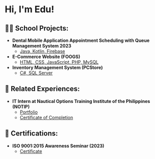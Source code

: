 <h1>Hi, I'm Edu!</h1>

<h2>👨‍💻 School Projects:</h2>

- <b>Dental Mobile Application Appointment Scheduling with Queue Management System 2023</b>
  - [Java, Kotlin, Firebase](https://github.com/Shhbainu/Dental-Q-Mgmt-System)
- <b>E-Commerce Website (FOOGS)</b>
  - [HTML, CSS, JavaScript, PHP, MySQL](https://github.com/JangKarl/web-dev-proj)
- <b>Inventory Management System (PCStore)</b>
  - [C#, SQL Server](https://github.com/Shhbainu/Dental-Q-Mgmt-System)
 
<h2>💼 Related Experiences:</h2>

- <b>IT Intern at Nautical Options Training Institute of the Philippines (NOTIP)</b>
  - [Portfolio](https://drive.google.com/file/d/1aLOubVXevVfXenPajjbc-hl9yTl6xVh_/view?usp=drive_link)
  - [Certificate of Completion](https://drive.google.com/file/d/1DGJ6KyI2S6MqqeGml8FY6TbSR-b-IJb2/view?usp=drive_link)

<h2>📃 Certifications:</h2>

- <b>ISO 9001:2015 Awareness Seminar (2023)</b>
  - [Certificate](https://drive.google.com/file/d/1DQUMBLrII_iKX3p1CM0fnn5eTYepbFn9/view?usp=drive_link)

